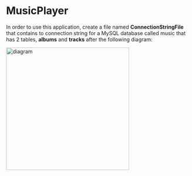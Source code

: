 # MusicPlayer

In order to use this application, create a file named **ConnectionStringFile** that contains to connection string for a MySQL database called music that has 2 tables,
**albums** and **tracks** after the following diagram:

<img width="335" alt="diagram" src="https://user-images.githubusercontent.com/107149751/233746943-43f34044-2a8e-4eaa-844a-40152de170b2.png">
